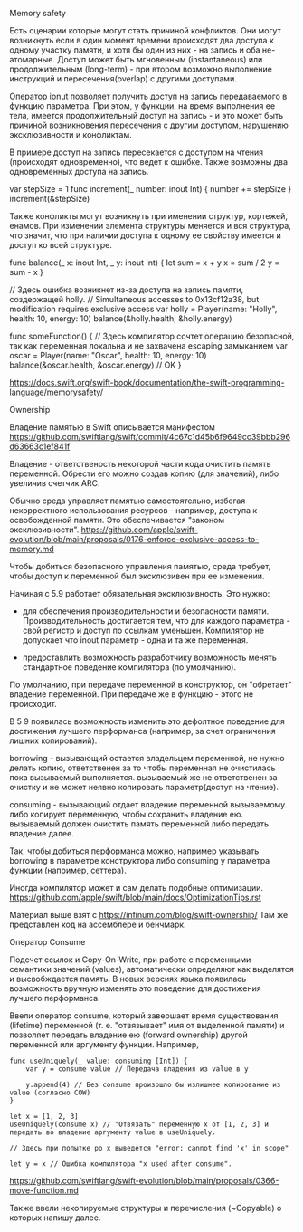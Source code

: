 
Memory safety

Есть сценарии которые могут стать причиной конфликтов. Они могут возникнуть если в один момент времени происходят два доступа к одному участку памяти, и хотя бы один из них - на запись и оба не-атомарные. Доступ может быть мгновенным (instantaneous) или продолжительным (long-term) - при втором возможно выполнение инструкций и пересечения(overlap) с другими доступами.

Оператор ionut позволяет получить доступ на запись передаваемого в функцию параметра.
При этом, у функции, на время выполнения ее тела, имеется продолжительный доступ на запись - и это может быть причиной возникновения пересечения с другим доступом, нарушению эксклюзивности и конфликтам.

В примере доступ на запись пересекается с доступом на чтения (происходят одновременно), что ведет к ошибке. Также возможны два одновременных доступа на запись.

var stepSize = 1
func increment(_ number: inout Int) {
    number += stepSize
}
increment(&stepSize)

Также конфликты могут возникнуть при именении структур, кортежей, енамов. При изменении элемента структуры меняется и вся структура, что значит, что при наличии доступа к одному ее свойству имеется и доступ ко всей структуре.

func balance(_ x: inout Int, _ y: inout Int) {
    let sum = x + y
    x = sum / 2
    y = sum - x
}

// Здесь ошибка возникнет из-за доступа на запись памяти, создержащей holly.
// Simultaneous accesses to 0x13cf12a38, but modification requires exclusive access
var holly = Player(name: "Holly", health: 10, energy: 10)
balance(&holly.health, &holly.energy)

func someFunction() {
	// Здесь компилятор сочтет операцию безопасной, так как переменная локальна и не захвачена escaping замыканием
    var oscar = Player(name: "Oscar", health: 10, energy: 10)
    balance(&oscar.health, &oscar.energy)  // OK
}

https://docs.swift.org/swift-book/documentation/the-swift-programming-language/memorysafety/



Ownership

Владение памятью в Swift описывается манифестом 
https://github.com/swiftlang/swift/commit/4c67c1d45b6f9649cc39bbb296d63663c1ef841f

Владение - ответственость некоторой части кода очистить память переменной. Обрести его можно создав копию (для значений), либо увеличив счетчик ARC.

Обычно среда управляет памятью самостоятельно, избегая некорректного использования ресурсов - например, доступа к освобожденной памяти. Это обеспечивается "законом эксклюзивности".
https://github.com/apple/swift-evolution/blob/main/proposals/0176-enforce-exclusive-access-to-memory.md

Чтобы добиться безопасного управления памятью, среда требует, чтобы доступ к переменной был эксклюзивен при ее изменении.

Начиная с 5.9 работает обязательная эксклюзивность. Это нужно:

-  для обеспечения производительности и безопасности памяти. Производительность достигается тем, что для каждого параметра - свой регистр и доступ по ссылкам уменьшен. Компилятор не допускает что inout параметр - одна и та же переменная. 

- предоставлить возможность разработчику возможность менять стандартное поведение компилятора (по умолчанию).

По умолчанию, при передаче переменной в конструктор, он "обретает" владение переменной. При передаче же в функцию - этого не происходит.

В 5 9 появилась возможность изменить это дефолтное поведение для достижения лучшего перформанса (например, за счет ограничения лишних копирований).

borrowing - вызывающий остается владельцем переменной, не нужно делать копию, ответственен за то чтобы переменная не очистилась пока вызываемый выполняется. вызываемый же не ответственен за очистку и не может неявно копировать параметр(доступ на чтение).

consuming - вызывающий отдает владение переменной вызываемому. либо копирует переменную, чтобы сохранить владение ею. вызываемый должен очистить память переменной либо передать владение далее.

Так, чтобы добиться перформанса можно, например указывать borrowing в параметре конструктора либо consuming у параметра функции (например, сеттера).

Иногда компилятор может и сам делать подобные оптимизации. 
https://github.com/apple/swift/blob/main/docs/OptimizationTips.rst

Материал выше взят с https://infinum.com/blog/swift-ownership/ Там же представлен код на ассемблере и бенчмарк.

Оператор Consume 

Подсчет ссылок и Copy-On-Write, при работе с переменными семантики значений (values), автоматически определяют как выделятся и высвобждается память. В новых версиях языка появилась возможность вручную изменять это поведение для достижения лучшего перформанса.

Ввели оператор consume, который завершает время существования (lifetime) переменной (т. е. "отвязывает" имя от выделенной памяти) и позволяет передать владение ею (forward ownership) другой переменной или аргументу функции.
Например,

```
func useUniquely(_ value: consuming [Int]) {
	var y = consume value // Передача владения из value в y

	y.append(4) // Без consume произошло бы излишнее копирование из value (согласно COW)
}

let x = [1, 2, 3]
useUniquely(consume x) // "Отвязать" переменную x от [1, 2, 3] и передать во владение аргументу value в useUniquely.

// Здесь при попытке po x выведется "error: cannot find 'x' in scope"

let y = x // Ошибка компилятора "x used after consume".
```

https://github.com/swiftlang/swift-evolution/blob/main/proposals/0366-move-function.md

Также ввели некопируемые структуры и перечисления (~Copyable) о которых напишу далее.
